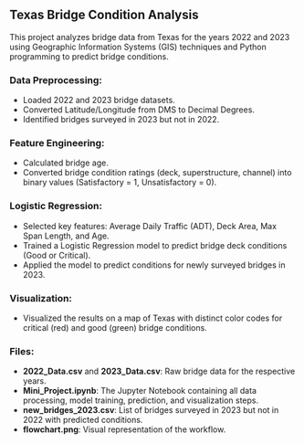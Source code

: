 ## Texas Bridge Condition Analysis

This project analyzes bridge data from Texas for the years 2022 and 2023 using Geographic Information Systems (GIS) techniques and Python programming to predict bridge conditions.

### Data Preprocessing:
- Loaded 2022 and 2023 bridge datasets.
- Converted Latitude/Longitude from DMS to Decimal Degrees.
- Identified bridges surveyed in 2023 but not in 2022.

### Feature Engineering:
- Calculated bridge age.
- Converted bridge condition ratings (deck, superstructure, channel) into binary values (Satisfactory = 1, Unsatisfactory = 0).

### Logistic Regression:
- Selected key features: Average Daily Traffic (ADT), Deck Area, Max Span Length, and Age.
- Trained a Logistic Regression model to predict bridge deck conditions (Good or Critical).
- Applied the model to predict conditions for newly surveyed bridges in 2023.

### Visualization:
- Visualized the results on a map of Texas with distinct color codes for critical (red) and good (green) bridge conditions.

### Files:
- **2022_Data.csv** and **2023_Data.csv**: Raw bridge data for the respective years.
- **Mini_Project.ipynb**: The Jupyter Notebook containing all data processing, model training, prediction, and visualization steps.
- **new_bridges_2023.csv**: List of bridges surveyed in 2023 but not in 2022 with predicted conditions.
- **flowchart.png**: Visual representation of the workflow.
